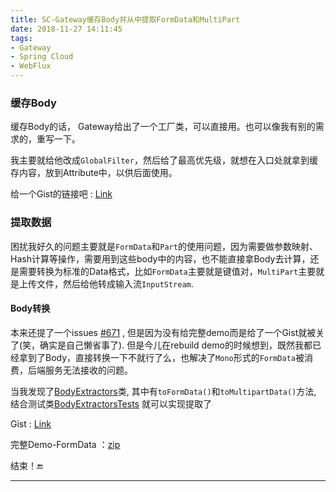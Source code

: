 ```yaml
---
title: SC-Gateway缓存Body并从中提取FormData和MultiPart
date: 2018-11-27 14:11:45
tags:
- Gateway
- Spring Cloud
- WebFlux
---
```


### 缓存Body

缓存Body的话， Gateway给出了一个工厂类，可以直接用。也可以像我有别的需求的，重写一下。

我主要就给他改成`GlobalFilter`，然后给了最高优先级，就想在入口处就拿到缓存内容，放到Attribute中，以供后面使用。

给一个Gist的链接吧 : [Link](https://gist.github.com/Gsealy/a468da7d36a65de9f5b959f2b20f0bca)

### 提取数据

困扰我好久的问题主要就是`FormData`和`Part`的使用问题，因为需要做参数映射、Hash计算等操作，需要用到这些body中的内容，也不能直接拿Body去计算，还是需要转换为标准的Data格式，比如`FormData`主要就是键值对，`MultiPart`主要就是上传文件，然后给他转成输入流`InputStream`.

#### Body转换

本来还提了一个issues [#671](https://github.com/spring-cloud/spring-cloud-gateway/issues/671) , 但是因为没有给完整demo而是给了一个Gist就被关了(笑，确实是自己懒省事了). 但是今儿在rebuild demo的时候想到，既然我都已经拿到了Body，直接转换一下不就行了么，也解决了`Mono`形式的`FormData`被消费，后端服务无法接收的问题。

当我发现了[BodyExtractors](https://github.com/spring-projects/spring-framework/blob/a5339d71eae50e2cb6e572d52a823a26d1d103f1/spring-webflux/src/main/java/org/springframework/web/reactive/function/BodyExtractors.java)类, 其中有`toFormData()`和`toMultipartData()`方法, 结合测试类[BodyExtractorsTests](https://github.com/spring-projects/spring-framework/blob/cfb1ed1009bebe7d7fbb10908dbdbf3bae934548/spring-webflux/src/test/java/org/springframework/web/reactive/function/BodyExtractorsTests.java) 就可以实现提取了

Gist : [Link](https://gist.github.com/Gsealy/1450a0df67a80d56b6b430627af5a4ac)

完整Demo-FormData ：[zip](https://github.com/Gsealy/SignatureTest/raw/master/datademo.zip)

结束！🔚

------

